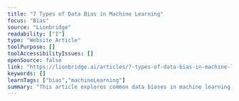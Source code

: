```yaml
---
title: "7 Types of Data Bias in Machine Learning"
focus: "Bias"
source: "Lionbridge"
readability: ["I"]
type: "Website Article"
toolPurpose: []
toolAccessibilityIssues: []
openSource: false
link: "https://lionbridge.ai/articles/7-types-of-data-bias-in-machine-learning/"
keywords: []
learnTags: ["bias","machineLearning"]
summary: "This article explores common data biases in machine learning, such as sample bias and racial bias, and how they can be avoided in ongoing projects. "
---
```



